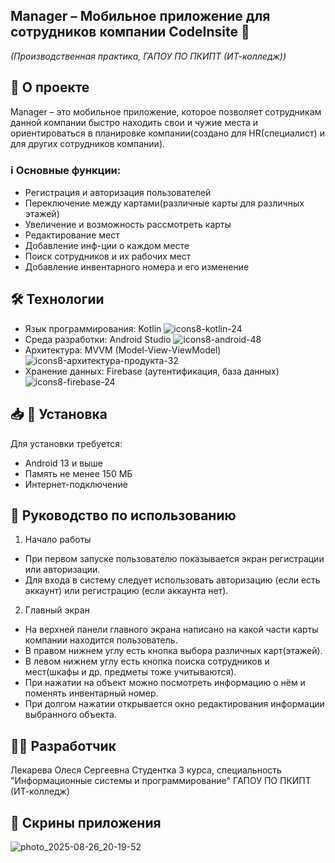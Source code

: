 ## Manager – Мобильное приложение для сотрудников компании CodeInsite 📱
*(Производственная практика, ГАПОУ ПО ПКИПТ (ИТ-колледж))*

## 📌 О проекте
Manager – это мобильное приложение, которое позволяет сотрудникам данной компании быстро находить свои и чужие места и ориентироваться в планировке компании(создано для HR(специалист) и для других сотрудников компании).

### ℹ️ Основные функции:
- Регистрация и авторизация пользователей
- Переключение между картами(различные карты для различных этажей)
- Увеличение и возможность рассмотреть карты
- Редактирование мест
- Добавление инф-ции о каждом месте
- Поиск сотрудников и их рабочих мест
- Добавление инвентарного номера и его изменение

## 🛠 Технологии
- Язык программирования: Kotlin ![icons8-kotlin-24](https://github.com/user-attachments/assets/dd22db24-423b-4bcd-ac42-55ab4442bf34)
- Среда разработки: Android Studio ![icons8-android-48](https://github.com/user-attachments/assets/3ed31c38-27b7-4a0f-a5a9-d355f250014a)
- Архитектура: MVVM (Model-View-ViewModel) ![icons8-архитектура-продукта-32](https://github.com/user-attachments/assets/a199d00b-f379-4408-8f30-b051c20f44fa)
- Хранение данных: Firebase (аутентификация, база данных) ![icons8-firebase-24](https://github.com/user-attachments/assets/eb1eae08-2d26-4d26-a36d-55d70b4914fc)

## 📥 📲 Установка
Для установки требуется:
- Android 13 и выше
- Память не менее 150 МБ
- Интернет-подключение

## 📄 Руководство по использованию
1. Начало работы
- При первом запуске пользователю показывается экран регистрации или авторизации.
- Для входа в систему следует использовать авторизацию (если есть аккаунт) или регистрацию (если аккаунта нет).

2. Главный экран
- На верхней панели главного экрана написано на какой части карты компании находится пользователь.
- В правом нижнем углу есть кнопка выбора различных карт(этажей).
- В левом нижнем углу есть кнопка поиска сотрудников и мест(шкафы и др. предметы тоже учитываются).
- При нажатии на объект можно посмотреть информацию о нём и поменять инвентарный номер.
- При долгом нажатии открывается окно редактирования информации выбранного объекта.


## 👩‍💻 Разработчик
Лекарева Олеся Сергеевна
Студентка 3 курса, специальность "Информационные системы и программирование"
ГАПОУ ПО ПКИПТ (ИТ-колледж)

## 📲 Скрины приложения
![photo_2025-08-26_20-19-52](https://github.com/user-attachments/assets/fd20a382-0145-4fcf-b05e-1d4ad0409dc8)

